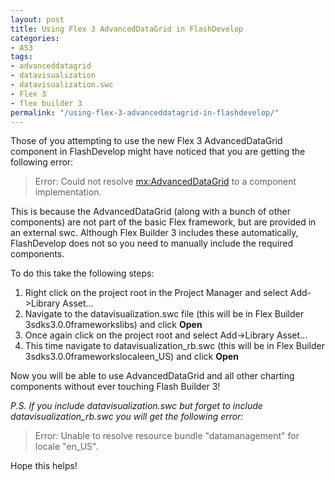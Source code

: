 ```yaml
---
layout: post
title: Using Flex 3 AdvancedDataGrid in FlashDevelop
categories:
- AS3
tags:
- advanceddatagrid
- datavisualization
- datavisualization.swc
- Flex 3
- flex builder 3
permalink: "/using-flex-3-advanceddatagrid-in-flashdevelop/"
---
```


Those of you attempting to use the new Flex 3 AdvancedDataGrid component in FlashDevelop might have noticed that you are getting the following error:

> Error: Could not resolve <mx:AdvancedDataGrid> to a component implementation.

This is because the AdvancedDataGrid (along with a bunch of other components) are not part of the basic Flex framework, but are provided in an external swc.  Although Flex Builder 3 includes these automatically, FlashDevelop does not so you need to manually include the required components.

To do this take the following steps:

1. Right click on the project root in the Project Manager and select Add->Library Asset...
2. Navigate to the datavisualization.swc file (this will be in Flex Builder 3sdks3.0.0frameworkslibs) and click **Open**
3. Once again click on the project root and select Add->Library Asset...
4. This time navigate to datavisualization_rb.swc (this will be in Flex Builder 3sdks3.0.0frameworkslocaleen_US) and click **Open**

Now you will be able to use AdvancedDataGrid and all other charting components without ever touching Flash Builder 3!

*P.S. If you include datavisualization.swc but forget to include datavisualization_rb.swc you will get the following error:*

> Error: Unable to resolve resource bundle "datamanagement" for locale "en_US".

Hope this helps!
